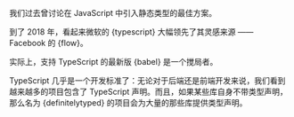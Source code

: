 我们过去曾讨论在 JavaScript 中引入静态类型的最佳方案。

到了 2018 年，看起来微软的 {typescript} 大幅领先了其灵感来源 —— Facebook 的 {flow}。

实际上，支持 TypeScript 的最新版 {babel} 是一个搅局者。

TypeScript 几乎是一个开发标准了：无论对于后端还是前端开发来说，我们看到越来越多的项目包含了 TypeScript 声明。而且，如果某些库自身不带类型声明，那么名为 {definitelytyped} 的项目会为大量的那些库提供类型声明。
